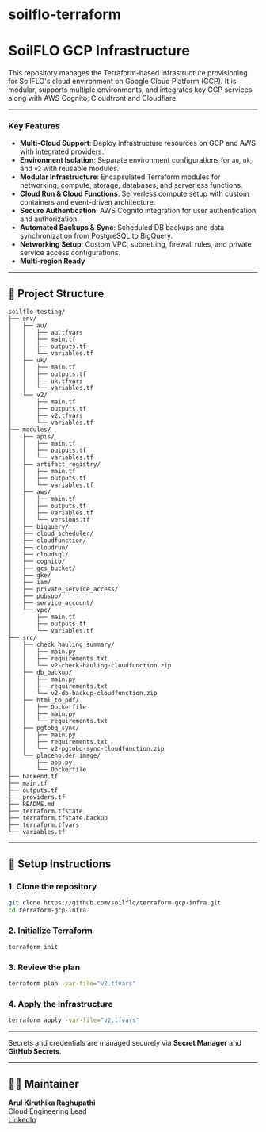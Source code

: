 # soilflo-terraform

# SoilFLO GCP Infrastructure

This repository manages the Terraform-based infrastructure provisioning for SoilFLO's cloud environment on Google Cloud Platform (GCP). It is modular, supports multiple environments, and integrates key GCP services along with AWS Cognito, Cloudfront and Cloudflare.

---

### Key Features

- **Multi-Cloud Support**: Deploy infrastructure resources on GCP and AWS with integrated providers.
- **Environment Isolation**: Separate environment configurations for `au`, `uk`, and `v2` with reusable modules.
- **Modular Infrastructure**: Encapsulated Terraform modules for networking, compute, storage, databases, and serverless functions.
- **Cloud Run & Cloud Functions**: Serverless compute setup with custom containers and event-driven architecture.
- **Secure Authentication**: AWS Cognito integration for user authentication and authorization.
- **Automated Backups & Sync**: Scheduled DB backups and data synchronization from PostgreSQL to BigQuery.
- **Networking Setup**: Custom VPC, subnetting, firewall rules, and private service access configurations.
- **Multi-region Ready**

---

## 📁 Project Structure

```
soilflo-testing/
├── env/
│   ├── au/
│   │   ├── au.tfvars
│   │   ├── main.tf
│   │   ├── outputs.tf
│   │   └── variables.tf
│   ├── uk/
│   │   ├── main.tf
│   │   ├── outputs.tf
│   │   ├── uk.tfvars
│   │   └── variables.tf
│   └── v2/
│       ├── main.tf
│       ├── outputs.tf
│       ├── v2.tfvars
│       └── variables.tf
├── modules/
│   ├── apis/
│   │   ├── main.tf
│   │   ├── outputs.tf
│   │   └── variables.tf
│   ├── artifact_registry/
│   │   ├── main.tf
│   │   ├── outputs.tf
│   │   └── variables.tf
│   ├── aws/
│   │   ├── main.tf
│   │   ├── outputs.tf
│   │   ├── variables.tf
│   │   └── versions.tf
│   ├── bigquery/
│   ├── cloud_scheduler/
│   ├── cloudfunction/
│   ├── cloudrun/
│   ├── cloudsql/
│   ├── cognito/
│   ├── gcs_bucket/
│   ├── gke/
│   ├── iam/
│   ├── private_service_access/
│   ├── pubsub/
│   ├── service_account/
│   └── vpc/
│       ├── main.tf
│       ├── outputs.tf
│       └── variables.tf
├── src/
│   ├── check_hauling_summary/
│   │   ├── main.py
│   │   ├── requirements.txt
│   │   └── v2-check-hauling-cloudfunction.zip
│   ├── db_backup/
│   │   ├── main.py
│   │   ├── requirements.txt
│   │   └── v2-db-backup-cloudfunction.zip
│   ├── html_to_pdf/
│   │   ├── Dockerfile
│   │   ├── main.py
│   │   └── requirements.txt
│   ├── pgtobq_sync/
│   │   ├── main.py
│   │   ├── requirements.txt
│   │   └── v2-pgtobq-sync-cloudfunction.zip
│   └── placeholder_image/
│       ├── app.py
│       └── Dockerfile
├── backend.tf
├── main.tf
├── outputs.tf
├── providers.tf
├── README.md
├── terraform.tfstate
├── terraform.tfstate.backup
├── terraform.tfvars
└── variables.tf

```

---

## 🔧 Setup Instructions

### 1. Clone the repository

```bash
git clone https://github.com/soilflo/terraform-gcp-infra.git
cd terraform-gcp-infra
```

### 2. Initialize Terraform

```bash
terraform init
```

### 3. Review the plan

```bash
terraform plan -var-file="v2.tfvars"
```

### 4. Apply the infrastructure

```bash
terraform apply -var-file="v2.tfvars"
```

--- 

Secrets and credentials are managed securely via **Secret Manager** and **GitHub Secrets**.

---

## 👩‍💻 Maintainer

**Arul Kiruthika Raghupathi**  
Cloud Engineering Lead  
[LinkedIn](https://linkedin.com/in/arul210)